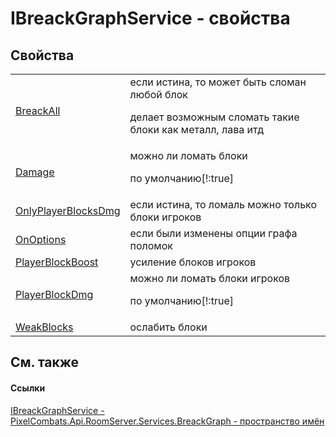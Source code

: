# IBreackGraphService - свойства




## Свойства
<table>
<tr>
<td><a href="d34142b7-7c52-0f83-715f-48d26894805d">BreackAll</a></td>
<td>если истина, то может быть сломан любой блок <p>делает возможным сломать такие блоки как металл, лава итд</p></td></tr>
<tr>
<td><a href="65cea081-12cc-cba4-10c6-51ff7221e0b7">Damage</a></td>
<td>можно ли ломать блоки <p>по умолчанию[!:true]</p></td></tr>
<tr>
<td><a href="6a9a6d06-f282-abc2-adcc-143baff310fd">OnlyPlayerBlocksDmg</a></td>
<td>если истина, то ломаль можно только блоки игроков</td></tr>
<tr>
<td><a href="b37cb5e4-326c-bb2d-428f-0f468acb1adc">OnOptions</a></td>
<td>если были изменены опции графа поломок</td></tr>
<tr>
<td><a href="5c3337e9-5c87-0724-6337-efdb555efd55">PlayerBlockBoost</a></td>
<td>усиление блоков игроков</td></tr>
<tr>
<td><a href="3484f75a-85cc-7992-a08a-7b27a02515fc">PlayerBlockDmg</a></td>
<td>можно ли ломать блоки игроков <p>по умолчанию[!:true]</p></td></tr>
<tr>
<td><a href="8c458f77-e688-959f-1251-5d5026ad9187">WeakBlocks</a></td>
<td>ослабить блоки</td></tr>
</table>

## См. также


#### Ссылки
<a href="159472c6-af70-ba8c-6969-d4c5345b4c7e">IBreackGraphService - </a>  
<a href="897e26c0-37f4-aaa8-14a4-585376190135">PixelCombats.Api.RoomServer.Services.BreackGraph - пространство имён</a>  
